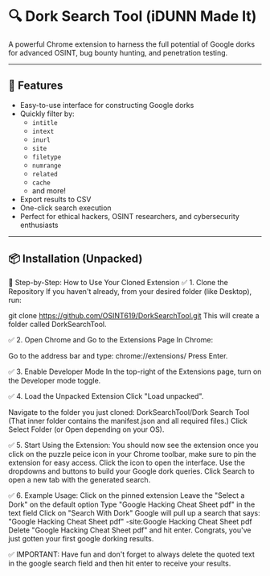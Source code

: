 # 🔍 Dork Search Tool (iDUNN Made It)
A powerful Chrome extension to harness the full potential of Google dorks for advanced OSINT, bug bounty hunting, and penetration testing.

---

## 🚀 Features

- Easy-to-use interface for constructing Google dorks
- Quickly filter by:
  - `intitle`
  - `intext`
  - `inurl`
  - `site`
  - `filetype`
  - `numrange`
  - `related`
  - `cache`
  - and more!
- Export results to CSV
- One-click search execution
- Perfect for ethical hackers, OSINT researchers, and cybersecurity enthusiasts

---

## 📦 Installation (Unpacked)

🧰 Step-by-Step: How to Use Your Cloned Extension
✅ 1. Clone the Repository
If you haven't already, from your desired folder (like Desktop), run:

git clone https://github.com/OSINT619/DorkSearchTool.git
This will create a folder called DorkSearchTool.

✅ 2. Open Chrome and Go to the Extensions Page
In Chrome:

Go to the address bar and type:
chrome://extensions/
Press Enter.

✅ 3. Enable Developer Mode
In the top-right of the Extensions page, turn on the Developer mode toggle.

✅ 4. Load the Unpacked Extension
Click "Load unpacked".

Navigate to the folder you just cloned:
DorkSearchTool/Dork Search Tool
(That inner folder contains the manifest.json and all required files.)
Click Select Folder (or Open depending on your OS).

✅ 5. Start Using the Extension:
You should now see the extension once you click on the puzzle peice icon in your Chrome toolbar, make sure to pin the extension for easy access. 
Click the icon to open the interface.
Use the dropdowns and buttons to build your Google dork queries.
Click Search to open a new tab with the generated search.

✅ 6. Example Usage:
Click on the pinned extension
Leave the "Select a Dork" on the default option
Type "Google Hacking Cheat Sheet pdf" in the text field
Click on "Search With Dork"
Google will pull up a search that says: "Google Hacking Cheat Sheet pdf" -site:Google Hacking Cheat Sheet pdf
Delete "Google Hacking Cheat Sheet pdf" and hit enter.
Congrats, you've just gotten your first google dorking results. 

✅ IMPORTANT: Have fun and don't forget to always delete the quoted text in the google search field and then hit enter to receive your results. 

